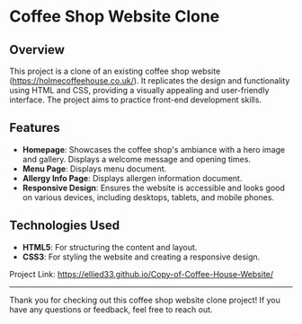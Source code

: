 # Coffee Shop Website Clone

## Overview
This project is a clone of an existing coffee shop website (https://holmecoffeehouse.co.uk/). It replicates the design and functionality using HTML and CSS, providing a visually appealing and user-friendly interface. The project aims to practice front-end development skills.

## Features
- **Homepage**: Showcases the coffee shop's ambiance with a hero image and gallery. Displays a welcome message and opening times.
- **Menu Page**: Displays menu document.
- **Allergy Info Page**: Displays allergen information document.
- **Responsive Design**: Ensures the website is accessible and looks good on various devices, including desktops, tablets, and mobile phones.

## Technologies Used
- **HTML5**: For structuring the content and layout.
- **CSS3**: For styling the website and creating a responsive design.

Project Link: https://ellied33.github.io/Copy-of-Coffee-House-Website/

---

Thank you for checking out this coffee shop website clone project! If you have any questions or feedback, feel free to reach out.
